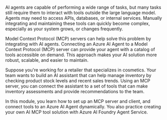 AI agents are capable of performing a wide range of tasks, but many tasks still require them to interact with tools outside the large language model. Agents may need to access APIs, databases, or internal services. Manually integrating and maintaining these tools can quickly become complex, especially as your system grows, or changes frequently.

Model Context Protocol (MCP) servers can help solve this problem by integrating with AI agents. Connecting an Azure AI Agent to a Model Context Protocol (MCP) server can provide your agent with a catalog of tools accessible on demand. This approach makes your AI solution more robust, scalable, and easier to maintain.

Suppose you're working for a retailer that specializes in cosmetics. Your team wants to build an AI assistant that can help manage inventory by checking product stock levels and recent sales trends. Using an MCP server, you can connect the assistant to a set of tools that can make inventory assessments and provide recommendations to the team.

In this module, you learn how to set up an MCP server and client, and connect tools to an Azure AI Agent dynamically. You also practice creating your own AI MCP tool solution with Azure AI Foundry Agent Service.